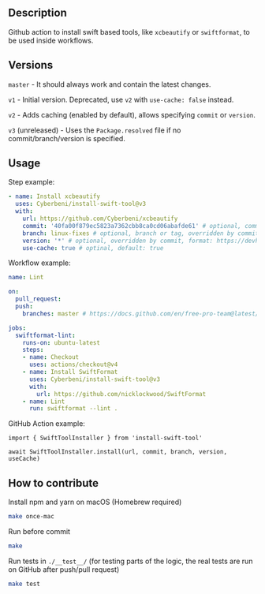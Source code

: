 ## Description

Github action to install swift based tools, like `xcbeautify` or `swiftformat`, to be used inside workflows.

## Versions

`master` - It should always work and contain the latest changes.

`v1` - Initial version. Deprecated, use `v2` with `use-cache: false` instead.

`v2` - Adds caching (enabled by default), allows specifying `commit` or `version`.

`v3` (unreleased) - Uses the `Package.resolved` file if no commit/branch/version is specified.

## Usage

Step example:
```yaml
- name: Install xcbeautify
  uses: Cyberbeni/install-swift-tool@v3
  with:
    url: https://github.com/Cyberbeni/xcbeautify
    commit: '40fa00f879ec5823a7362cbb8ca0cd06abafde61' # optional, commit hash
    branch: linux-fixes # optional, branch or tag, overridden by commit/version
    version: '*' # optional, overridden by commit, format: https://devhints.io/semver
    use-cache: true # optinal, default: true
```

Workflow example:
```yaml
name: Lint

on: 
  pull_request:
  push:
    branches: master # https://docs.github.com/en/free-pro-team@latest/actions/guides/caching-dependencies-to-speed-up-workflows#restrictions-for-accessing-a-cache

jobs:
  swiftformat-lint:
    runs-on: ubuntu-latest
    steps:
    - name: Checkout
      uses: actions/checkout@v4
    - name: Install SwiftFormat
      uses: Cyberbeni/install-swift-tool@v3
      with:
        url: https://github.com/nicklockwood/SwiftFormat
    - name: Lint
      run: swiftformat --lint .
```

GitHub Action example:
```tsx
import { SwiftToolInstaller } from 'install-swift-tool'

await SwiftToolInstaller.install(url, commit, branch, version, useCache)
```

## How to contribute

Install npm and yarn on macOS (Homebrew required)
```bash
make once-mac
```

Run before commit
```bash
make
```

Run tests in `./__test__/` (for testing parts of the logic, the real tests are run on GitHub after push/pull request)
```bash
make test
```
